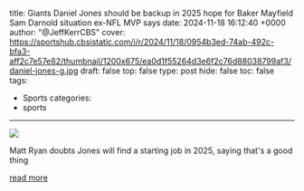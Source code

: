 title: Giants Daniel Jones should be backup in 2025 hope for Baker Mayfield Sam Darnold situation ex-NFL MVP says
date: 2024-11-18 16:12:40 +0000
author: "@JeffKerrCBS"
cover: https://sportshub.cbsistatic.com/i/r/2024/11/18/0954b3ed-74ab-492c-bfa3-aff2c7e57e82/thumbnail/1200x675/ea0d1f55264d3e6f2c76d88038799af3/daniel-jones-g.jpg
draft: false
top: false
type: post
hide: false
toc: false
tags:
  - Sports
categories:
  - sports
---

![](https://sportshub.cbsistatic.com/i/r/2024/11/18/0954b3ed-74ab-492c-bfa3-aff2c7e57e82/thumbnail/1200x675/ea0d1f55264d3e6f2c76d88038799af3/daniel-jones-g.jpg)

Matt Ryan doubts Jones will find a starting job in 2025, saying that's a good thing

[read more](https://www.cbssports.com/nfl/news/giants-daniel-jones-should-be-backup-in-2025-hope-for-baker-mayfield-sam-darnold-situation-ex-nfl-mvp-says/)
